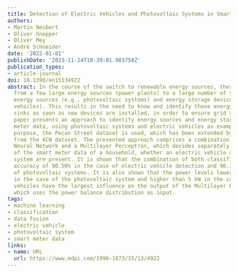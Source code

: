 ```yaml
---
title: Detection of Electric Vehicles and Photovoltaic Systems in Smart Meter Data
authors:
- Martin Neubert
- Oliver Gnepper
- Oliver Mey
- André Schneider
date: '2022-01-01'
publishDate: '2023-11-24T10:39:01.983758Z'
publication_types:
- article-journal
doi: 10.3390/en15134922
abstract: In the course of the switch to renewable energy sources, there is a shift
  from a few large energy sources (power plants) to a large number of small, distributed
  energy sources (e.g., photovoltaic systems) and energy storage devices (e.g., electric
  vehicles). This results in the need to know and identify these energy sources and
  sinks as soon as new devices are installed, in order to ensure grid stability. This
  paper presents an approach to identify energy sources and energy storage in smart
  meter data, using photovoltaic systems and electric vehicles as examples. For this
  purpose, the Pecan Street dataset is used, which has been extended by charging processes
  from the ACN dataset. The presented approach comprises a combination of a Convolutional
  Neural Network and a Multilayer Perceptron, which decides separately, on the basis
  of the smart meter data of a household, whether an electric vehicle and a photovoltaic
  system are present. It is shown that the combination of both classifiers achieves
  accuracy of 90.50% in the case of electric vehicle detection and 96.37% in the case
  of photovoltaic systems. It is also shown that the power levels lower than 0 kW
  in the case of the photovoltaic system and higher than 5 kW in the case of the electric
  vehicles have the largest influence on the output of the Multilayer Perceptron branch,
  which uses the power balance distribution as input.
tags:
- machine learning
- classification
- data fusion
- electric vehicle
- photovoltaic system
- smart meter data
links:
- name: URL
  url: https://www.mdpi.com/1996-1073/15/13/4922
---
```

